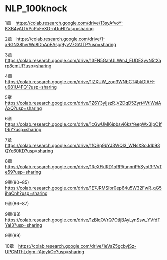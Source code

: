 # NLP_100knock

1章　https://colab.research.google.com/drive/13syAfvoY-KXB4yALtVPcPoFeXO-pUuHt?usp=sharing

2章　https://colab.research.google.com/drive/1-xRGN38hyrWd8DhApEAsjq9yyV7GA1TP?usp=sharing

3章　https://colab.research.google.com/drive/13FN5GahULWmJ_EUDE3yvN5tXarp8cmUf?usp=sharing

4章　https://colab.research.google.com/drive/1lZXUW_zoq3WNbCT4bkDIAH-u681U4FQ1?usp=sharing

5章　https://colab.research.google.com/drive/1Z6Y3yIjszR_V2DqD5Zyrt4VtlWsiAAxQ?usp=sharing

6章　https://colab.research.google.com/drive/1cGwUMl6ipbsvi6kzYeepWx3IpC1ftRiY?usp=sharing

7章　https://colab.research.google.com/drive/1fQSp9bYJ3WQl3_WNsX8oJdb93QYe60KD?usp=sharing

8章　https://colab.research.google.com/drive/1ReXFklRD1oRPAunnriPhSyot3fVvTe59?usp=sharing

9章(80~85)　https://colab.research.google.com/drive/1E7JRMSlbr0ep64u5W32FwR_qG5jhaCnh?usp=sharing

9章(86~87)　

9章(88)　https://colab.research.google.com/drive/1zBlqOVrQ7OtIjBAyLynSsw_YVfdTYaI3?usp=sharing

9章(89)　

10章　https://colab.research.google.com/drive/1eVaZ5gcbvjSz-UPCMThLdgm-fAjoykOc?usp=sharing
